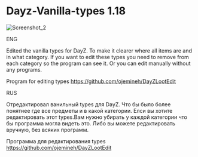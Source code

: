 # Dayz-Vanilla-types 1.18

![Screenshot_2](https://user-images.githubusercontent.com/80081504/177509009-10e8922a-d32a-4efa-9f29-714301be2632.png)



ENG

Edited the vanilla types for DayZ. To make it clearer where all items are and in what category.
If you want to edit these types you need to remove <type></type> from each category so the program can see it.
Or you can edit manually without any programs.

Program for editing types
https://github.com/ojemineh/DayZLootEdit

RUS


Отредактировал ванильный types для DayZ. Что бы было более понятнее где все предметы и в какой категории.
Елси вы хотите редактировать этот types.Вам нужно убирать <type></type> у каждой категории что бы программа могла видеть это.
Либо вы можете редактировать вручную, без всяких программ.

Программа для редактирования types
https://github.com/ojemineh/DayZLootEdit







<!-- name: класс -->
<!-- nominal: номинальное количество, сколько должно быть на сервере -->
<!-- lifetime: время жизни в секундах, после этого сервер удалит предмет -->
<!-- restock: задержка респавна, когда количество достигнет min, тогда запустится этот таймер в секундах -->
<!-- min: при каком значении запускать респавн -->
<!-- quantmin: (для предметов с содержимым, типа коробок патронов и бутылок) сколько минимум спавнить содержимого с предметом в процентах, -1 если предмет без содержимого -->
<!-- quantmax: ... максимум содержимого... -->
<!-- cost: приоритет обработки, 100 = 100% приоритет, чем меньше, тем позже предмет стоит в очереди на обработку респавна. -->
<!-- count_in_cargo: проверять nominal и min в инвентарях, контейнерах, ящиках, рюкзаках, багажниках -->
<!-- count_in_hoarder: ... в палатках, схронах, бочках -->
<!-- count_in_map: ... на земле, на карте, в зданиях и т.п -->
<!-- count_in_player: ... в инвентаре игроков -->
<!-- crafted: просто пометка о том, что предмет не создаётся сервером, а только крафтится игроками -->
<!-- deloot: спавнить только на динамических событиях, типа хеликрашей, хеллоуинов и т.п. -->
<!-- category name: категория предмета (инструменты, одежда, еда и т.п.) -->
<!-- tag name: спавнить на полу ил ина полках -->
<!-- usage name: на какие типы точек спавна применять (военые, полиция, пожарка...) -->
<!-- value name: в каких тирах спавнить (цветные зоны карты) -->








